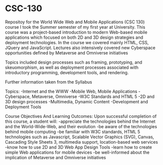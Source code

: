 # CSC-130
Repositoy for the World Wide Web and Mobile Applications (CSC 130) course I took the Summer semester of my first year at University. This course was a project-based introduction to modern Web-based mobile applications which focused on both 2D and 3D design strategies and deployment technologies. In the course we covered mainly HTML, CSS, JQuery and JavaScript. Lectures also intensively covered new Cyberspace opportunities defined by Metaverse and Omniverse initiatives

Topics included design processes such as framing, prototyping, and skeuomorphism, as well as deployment processes associated with introductory programming, development tools, and rendering. 

Further information taken from the Syllabus 

Topics:
    -Internet and the WWW
    -Mobile Web, Mobile Applications
    -Cyberspace, Metaverse, Omniverse
    -W3C Standards and HTML 5
    -2D and 3D design processes
    -Multimedia, Dynamic Content
    -Development and Deployment Tools


Course Objectives And Learning Outcomes:
    Upon successful completion of this course, a student will:
       -appreciate the technologies behind the Internet and the World-Wide-Web, and their evolution
      -be aware of the technologies behind mobile computing
      -be familiar with W3C standards, HTML 5 technologies such as Javascript, Scalable Vector Graphics (SVG), Canvas, Cascading Style Sheets 3,           multimedia support, location-based web services
      -know how to use 2D and 3D Web App Design Tools
      -learn how to create simple Web applications for mobile devices
      -be well-informed about the implication of Metaverse and Omniverse initiatives
